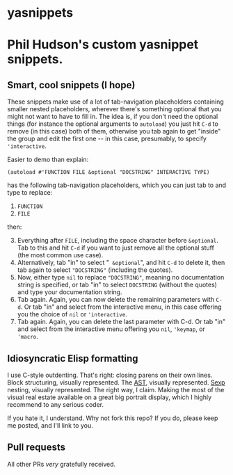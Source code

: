 # yasnippets
# Phil Hudson's custom yasnippet snippets.

## Smart, cool snippets (I hope)
These snippets make use of a lot of tab-navigation placeholders containing smaller nested placeholders, wherever there's something optional that you might not want to have to fill in. The idea is, if you don't need the optional things (for instance the optional arguments to `autoload`) you just hit `C-d` to remove (in this case) both of them, otherwise you tab again to get "inside" the group and edit the first one -- in this case, presumably, to specify `'interactive`.

Easier to demo than explain:

    (autoload #'FUNCTION FILE &optional "DOCSTRING" INTERACTIVE TYPE)

has the following tab-navigation placeholders, which you can just tab to and type to replace:

1. `FUNCTION`
2. `FILE`

then:

3. Everything after `FILE`, including the space character before `&optional`. Tab to this and hit `C-d` if you want to just remove all the optional stuff (the most common use case).
4. Alternatively, tab "in" to select "` &optional`", and hit `C-d` to delete it, then tab again to select `"DOCSTRING"` (including the quotes).
5. Now, either type `nil` to replace `"DOCSTRING"`, meaning no documentation string is specified, or tab "in" to select `DOCSTRING` (without the quotes) and type your documentation string.
6. Tab again. Again, you can now delete the remaining parameters with `C-d`. Or tab "in" and select from the interactive menu, in this case offering you the choice of `nil` or `'interactive`.
7. Tab again. Again, you can delete the last parameter with C-d. Or tab "in" and select from the interactive menu offering you `nil`, `'keymap`, or `'macro`.

## Idiosyncratic Elisp formatting
I use C-style outdenting. That's right: closing parens on their own lines. Block structuring, visually represented. The [AST](https://en.wikipedia.org/wiki/Abstract_syntax_tree "Abstract syntax tree"), visually represented. [Sexp](https://en.wikipedia.org/wiki/S-expression "Symbolic expression") nesting, visually represented. The right way, I claim. Making the most of the visual real estate available on a great big portrait display, which I highly recommend to any serious coder.

If you hate it, I understand. Why not fork this repo? If you do, please keep me posted, and I'll link to you.

## Pull requests
All other PRs *very* gratefully received.

